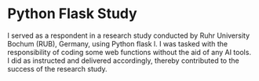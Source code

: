 # Python Flask Study

I served as a respondent in a research study conducted by Ruhr University Bochum (RUB), Germany, using Python flask l. I was tasked with the responsibility of coding some web functions without the aid of any AI tools. I did as instructed and delivered accordingly, thereby contributed to the success of the research study. 